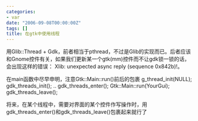 ```yaml
---
categories:
- var
date: "2006-09-08T00:00:00Z"
tags: []
title: 在gtk中使用线程
---
```


用Glib::Thread + Gdk，前者相当于pthread，不过是Glib的实现而已。后者应该和Gnome控件有关，如果我们更新某一个gtk(mm)控件而不让gdk锁一锁的话，会出现这样的错误：
Xlib: unexpected async reply (sequence 0x842b)!。

在main函数中尽早申明，注意Gtk::Main::run()前后的包裹
g_thread_init(NULL);
gdk_threads_init();
..
gdk_threads_enter();
Gtk::Main::run(YourGui);
gdk_threads_leave();

将来，在某个线程中，需要对界面的某个控件作写操作时，用gdk_threads_enter()和gdk_threads_leave()包裹起来就行了
